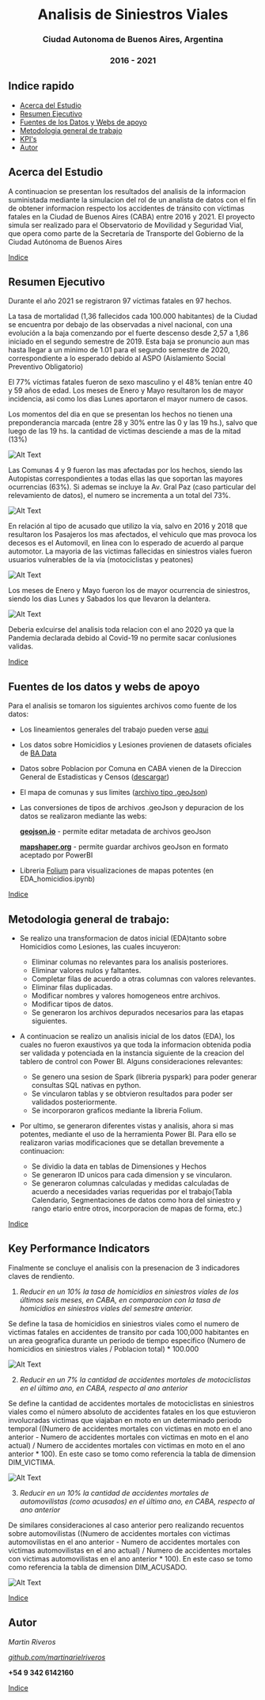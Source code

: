 # <center> Analisis de Siniestros Viales</center>
### <center>Ciudad Autonoma de Buenos Aires, Argentina</center>
### <center>2016 - 2021</center>

## Indice rapido
- [Acerca del Estudio](#acerca-del-estudio)
- [Resumen Ejecutivo](#resumen-ejecutivo)
- [Fuentes de los Datos y Webs de apoyo](#fuentes-de-los-datos-y-webs-de-apoyo)
- [Metodologia general de trabajo](#metodologia-general-de-trabajo)
- [KPI's](#key-performance-indicators)
- [Autor](#autor)


## Acerca del Estudio

A continuacion se presentan los resultados del analisis de la informacion suministada mediante la simulacion del rol de un analista de datos con el fin de obtener informacion respecto los accidentes de tránsito con víctimas fatales en la Ciudad de Buenos Aires (CABA) entre 2016 y 2021. El proyecto simula ser realizado para el Observatorio de Movilidad y Seguridad Vial, que opera como parte de la Secretaría de Transporte del Gobierno de la Ciudad Autónoma de Buenos Aires

[Indice](#indice-rapido)

## Resumen Ejecutivo

Durante el año 2021 se registraron 97 víctimas fatales
en 97 hechos.

La tasa de mortalidad (1,36 fallecidos cada 100.000
habitantes) de la Ciudad se encuentra por debajo de
las observadas a nivel nacional, con una evolución
a la baja comenzando por el fuerte descenso desde 2,57 a 1,86 iniciado en el segundo semestre de 2019. Esta baja se pronuncio aun mas hasta llegar a un minimo de 1.01 para el segundo semestre de 2020, correspondiente a lo esperado debido al ASPO (Aislamiento Social Preventivo Obligatorio)

El 77% víctimas fatales fueron de sexo masculino  y el 48% tenían entre 40 y 59 años de edad. Los meses de Enero y Mayo resultaron los de mayor incidencia, asi como los dias Lunes aportaron el mayor numero de casos.

Los momentos del dia en que se presentan los hechos no tienen una preponderancia marcada (entre 28 y 30% entre las 0 y las 19 hs.), salvo que luego de las 19 hs. la cantidad de victimas desciende a mas de la mitad (13%)

![Alt Text](images/Captura5.png)

Las Comunas 4 y 9 fueron las mas afectadas por los hechos, siendo las Autopistas correspondientes a todas ellas las que soportan las mayores ocurrencias (63%). Si ademas se incluye la Av. Gral Paz (caso particular del relevamiento de datos), el numero se incrementa a un total del 73%.

![Alt Text](images/Captura3.png)

En relación al tipo de acusado que utilizo la vía, salvo en 2016 y 2018 que resultaron los Pasajeros los mas afectados, el vehiculo que mas provoca los decesos es el Automovil, en linea con lo esperado de acuerdo al parque automotor. La mayoria de las victimas fallecidas en siniestros viales fueron usuarios vulnerables de la vía (motociclistas y peatones)

![Alt Text](images/Captura2.png)

Los meses de Enero y Mayo fueron los de mayor ocurrencia de siniestros, siendo los dias Lunes y Sabados los que llevaron la delantera.

![Alt Text](images/Captura4.png)

Deberia exlcuirse del analisis toda relacion con el ano 2020 ya que la Pandemia declarada debido al Covid-19 no permite sacar conlusiones validas.

[Indice](#indice-rapido)

## Fuentes de los datos y webs de apoyo

Para el analisis se tomaron los siguientes archivos como fuente de los datos:

- Los lineamientos generales del trabajo pueden verse [aqui](https://github.com/soyHenry/PI_DA/tree/Full_Time)
- Los datos sobre Homicidios y Lesiones provienen de datasets oficiales de [BA Data](https://cdn.buenosaires.gob.ar/datosabiertos/datasets/transporte-y-obras-publicas/victimas-siniestros-viales/homicidios.xlsx)
- Datos sobre Poblacion por Comuna en CABA vienen de la Direccion General de Estadisticas y Censos ([descargar](https://www.estadisticaciudad.gob.ar/eyc/wp-content/uploads/2018/03/PBP_CO1025.xls))
- El mapa de comunas y sus limites ([archivo tipo .geoJson](https://cdn.buenosaires.gob.ar/datosabiertos/datasets/ministerio-de-educacion/comunas/comunas.geojson))
- Las conversiones de tipos de archivos .geoJson y depuracion de los datos se realizaron mediante las webs:

    **[geojson.io](https://geojson.io/)** - permite editar metadata de archivos geoJson
    
    **[mapshaper.org](https://mapshaper.org/)** - permite guardar archivos geoJson en formato aceptado por PowerBI

- Libreria [Folium](https://python-visualization.github.io/folium/latest/#) para visualizaciones de mapas potentes (en EDA_homicidios.ipynb)

[Indice](#indice-rapido)

## Metodologia general de trabajo:

- Se realizo una transformacion de datos inicial (EDA)tanto sobre Homicidios como Lesiones, las cuales incuyeron:
    * Eliminar columas no relevantes para los analisis posteriores.
    * Eliminar valores nulos y faltantes.
    * Completar filas de acuerdo a otras columnas con valores relevantes.
    * Eliminar filas duplicadas.
    * Modificar nombres y valores homogeneos entre archivos.
    * Modificar tipos de datos.
    * Se generaron los archivos depurados necesarios para las etapas siguientes.

- A continuacion se realizo un analisis inicial de los datos (EDA), los cuales no fueron exaustivos ya que toda la informacion obtenida podia ser validada y potenciada en la instancia siguiente de la creacion del tablero de control con Power BI. Alguns consideraciones relevantes:

    * Se genero una sesion de Spark (libreria pyspark) para poder generar consultas SQL nativas en python.
    * Se vincularon tablas y se obtvieron resultados para poder ser validados posteriormente.
    * Se incorporaron graficos mediante la libreria Folium.

- Por ultimo, se generaron diferentes vistas y analisis, ahora si mas potentes, mediante el uso de la herramienta Power BI. Para ello se realizaron varias modificaciones que se detallan brevemente a continuacion:

    * Se dividio la data en tablas de Dimensiones y Hechos
    * Se generaron ID unicos para cada dimension y se vincularon.
    * Se generaron columnas calculadas y medidas calculadas de acuerdo a necesidades varias requeridas por el trabajo(Tabla Calendario, Segmentaciones de datos como hora del siniestro y rango etario entre otros, incorporacion de mapas de forma, etc.)

[Indice](#indice-rapido)

## Key Performance Indicators

Finalmente se concluye el analisis con la presenacion de 3 indicadores claves de rendiento.

1) *Reducir en un 10% la tasa de homicidios en siniestros viales de los últimos seis meses, en CABA, en comparacion con la tasa de homicidios en siniestros viales del semestre anterior.*

Se define la tasa de homicidios en siniestros viales como el numero de victimas fatales en accidentes de transito por cada 100,000 habitantes en un area geografica durante un periodo de tiempo especifico (Numero de homicidios en siniestros viales / Poblacion total) * 100.000

![Alt Text](images/Captura8.png)

2) *Reducir en un 7% la cantidad de accidentes mortales de motociclistas en el último ano, en CABA, respecto al ano anterior*

Se define la cantidad de accidentes mortales de motociclistas en siniestros viales como el número absoluto de accidentes fatales en los que estuvieron involucradas victimas que viajaban en moto en un determinado periodo temporal ((Numero de accidentes mortales con victimas en moto en el ano anterior - Numero de accidentes mortales con victimas en moto en el ano actual) / Numero de accidentes mortales con victimas en moto en el ano anterior * 100). En este caso se tomo como referencia la tabla de dimension DIM_VICTIMA.

![Alt Text](images/Captura6.png)

3) *Reducir en un 10% la cantidad de accidentes mortales de automovilistas (como acusados) en el último ano, en CABA, respecto al ano anterior*

De similares consideraciones al caso anterior pero realizando recuentos sobre automovilistas ((Numero de accidentes mortales con victimas automovilistas en el ano anterior - Numero de accidentes mortales con victimas automovilistas en el ano actual) / Numero de accidentes mortales con victimas automovilistas en el ano anterior * 100). En este caso se tomo como referencia la tabla de dimension DIM_ACUSADO.

![Alt Text](images/Captura7.png)

[Indice](#indice-rapido)

## Autor

*Martin Riveros*

[*github.com/martinarielriveros*](https://github.com/martinarielriveros)

**+54 9 342 6142160**

[Indice](#indice-rapido)